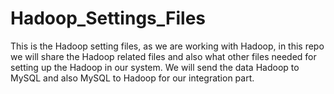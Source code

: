 # Hadoop_Settings_Files
This is the Hadoop setting files, as we are working with Hadoop, in this repo we will share the Hadoop related files and also what other files needed for setting up the Hadoop in our system. We will send the data Hadoop to MySQL and also MySQL to Hadoop for our integration part.
